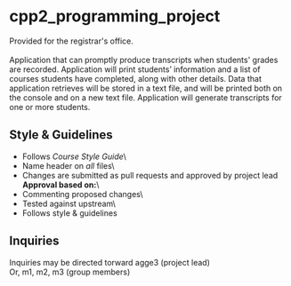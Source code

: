 # cpp2_programming_project
Provided for the registrar's office.<br>
<br>
Application that can promptly produce transcripts when students' grades are recorded. Application will print students’ information and a list of courses students have completed, along with other details. Data that application retrieves will be stored in a text file, and will be printed both on the console and on a new text file. Application will generate transcripts for one or more students.
## Style & Guidelines
- Follows *Course Style Guide*\
- Name header on *all* files\
- Changes are submitted as pull requests and approved by project lead\
**Approval based on:**\
- Commenting proposed changes\
- Tested against upstream\
- Follows style & guidelines
## Inquiries
Inquiries may be directed torward agge3 (project lead)\
Or, m1, m2, m3 (group members)

